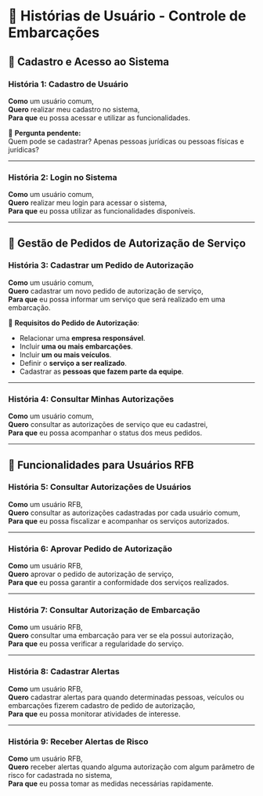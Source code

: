 # 📖 Histórias de Usuário - Controle de Embarcações

## 🚀 Cadastro e Acesso ao Sistema

### História 1: Cadastro de Usuário
**Como** um usuário comum,  
**Quero** realizar meu cadastro no sistema,  
**Para que** eu possa acessar e utilizar as funcionalidades.

📌 **Pergunta pendente:**  
Quem pode se cadastrar? Apenas pessoas jurídicas ou pessoas físicas e jurídicas?

---

### História 2: Login no Sistema
**Como** um usuário comum,  
**Quero** realizar meu login para acessar o sistema,  
**Para que** eu possa utilizar as funcionalidades disponíveis.

---

## 🚀 Gestão de Pedidos de Autorização de Serviço

### História 3: Cadastrar um Pedido de Autorização
**Como** um usuário comum,  
**Quero** cadastrar um novo pedido de autorização de serviço,  
**Para que** eu possa informar um serviço que será realizado em uma embarcação.

📌 **Requisitos do Pedido de Autorização**:
- Relacionar uma **empresa responsável**.
- Incluir **uma ou mais embarcações**.
- Incluir **um ou mais veículos**.
- Definir o **serviço a ser realizado**.
- Cadastrar as **pessoas que fazem parte da equipe**.

---

### História 4: Consultar Minhas Autorizações
**Como** um usuário comum,  
**Quero** consultar as autorizações de serviço que eu cadastrei,  
**Para que** eu possa acompanhar o status dos meus pedidos.

---

## 🚀 Funcionalidades para Usuários RFB

### História 5: Consultar Autorizações de Usuários
**Como** um usuário RFB,  
**Quero** consultar as autorizações cadastradas por cada usuário comum,  
**Para que** eu possa fiscalizar e acompanhar os serviços autorizados.

---

### História 6: Aprovar Pedido de Autorização
**Como** um usuário RFB,  
**Quero** aprovar o pedido de autorização de serviço,  
**Para que** eu possa garantir a conformidade dos serviços realizados.

---

### História 7: Consultar Autorização de Embarcação
**Como** um usuário RFB,  
**Quero** consultar uma embarcação para ver se ela possui autorização,  
**Para que** eu possa verificar a regularidade do serviço.

---

### História 8: Cadastrar Alertas
**Como** um usuário RFB,  
**Quero** cadastrar alertas para quando determinadas pessoas, veículos ou embarcações fizerem cadastro de pedido de autorização,  
**Para que** eu possa monitorar atividades de interesse.

---

### História 9: Receber Alertas de Risco
**Como** um usuário RFB,  
**Quero** receber alertas quando alguma autorização com algum parâmetro de risco for cadastrada no sistema,  
**Para que** eu possa tomar as medidas necessárias rapidamente.

